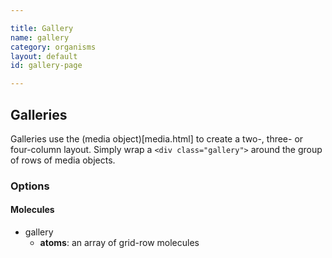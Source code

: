 ```yaml
---

title: Gallery
name: gallery
category: organisms
layout: default
id: gallery-page

---
```


## Galleries

Galleries use the (media object)[media.html] to create a two-, three- or four-column layout. Simply wrap a `<div class="gallery">` around the group of rows of media objects.

<script>
var g1 = { "size": "third", "atoms": {
  "media": {
    "type": "vertical",
    "picture": {
      "image": "http://lorempixel.com/200/100/people/1",
      "size": "100%"
    },
    "body": {
      "content": "<p>The University is in the middle of an unprecedented period of expansion and renewal.</p>"
    }
  }
} };
var g2 = { "size": "third", "atoms": {
  "media": {
    "type": "vertical",
    "picture": {
      "image": "http://lorempixel.com/200/100/people/2",
      "size": "100%"
    },
    "body": {
      "content": "<p>Since 2000, we have invested in 20 new buildings on the original Heslington West campus and have completed the first and second phases of a £750m campus expansion at Heslington East.</p>"
    }
  }
} };
var g3 = { "size": "third", "atoms": {
  "media": {
    "type": "vertical",
    "picture": {
      "image": "http://lorempixel.com/200/100/people/3",
      "size": "100%"
    },
    "body": {
      "content": "<p>Our investment in new colleges, teaching and learning space, laboratories, research facilities and a new sport village mean it has never been a better time to join our student body or research groups at York.</p>"
    }
  }
} };
component("gallery", { "atoms": [
  { "grid-row": { "atoms": [
    { "grid-box": g1 },
    { "grid-box": g2 },
    { "grid-box": g3 }
  ] } },
  { "grid-row": { "atoms": [
    { "grid-box": g2 },
    { "grid-box": g3 },
    { "grid-box": g1 }
  ] } },
  { "grid-row": { "atoms": [
    { "grid-box": g3 },
    { "grid-box": g2 },
    { "grid-box": g1 }
  ] } }
] });

</script>


### Options

#### Molecules


* gallery
  * **atoms**: an array of grid-row molecules